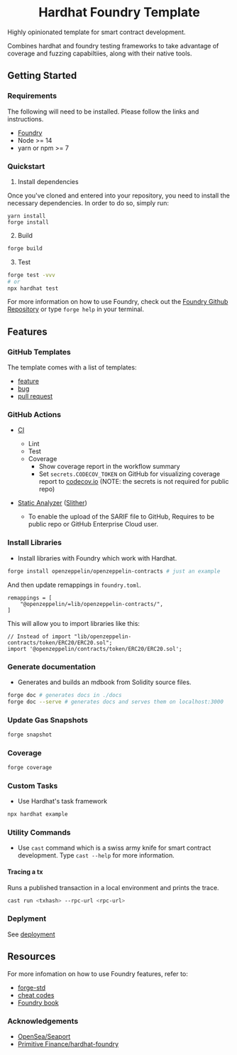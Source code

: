 # <h1 align="center"> Hardhat Foundry Template </h1>

Highly opinionated template for smart contract development.

Combines hardhat and foundry testing frameworks to take advantage of coverage and fuzzing capabiltiies, along with their native tools.

## Getting Started

### Requirements

The following will need to be installed. Please follow the links and instructions.

- [Foundry](https://github.com/foundry-rs/foundry)
- Node >= 14
- yarn or npm >= 7

### Quickstart

1. Install dependencies

Once you've cloned and entered into your repository, you need to install the necessary dependencies. In order to do so, simply run:

```shell
yarn install
forge install
```

2. Build

```bash
forge build
```

3. Test

```bash
forge test -vvv
# or
npx hardhat test
```

For more information on how to use Foundry, check out the [Foundry Github Repository](https://github.com/foundry-rs/foundry/tree/master/forge) or type `forge help` in your terminal.

## Features

### GitHub Templates

The template comes with a list of templates:

- [feature](.github/ISSUE_TEMPLATE/feature.md)
- [bug](.github/ISSUE_TEMPLATE/bug.md)
- [pull request](.github/pull_request_template.md)

### GitHub Actions

- [CI](.github/workflows/ci.yml)

  - Lint
  - Test
  - Coverage
    - Show coverage report in the workflow summary
    - Set `secrets.CODECOV_TOKEN` on GitHub for visualizing coverage report to [codecov.io](https://about.codecov.io/product/features/) (NOTE: the secrets is not required for public repo)

- [Static Analyzer](.github/workflows/slither.yml) ([Slither](https://github.com/crytic/slither))
  - To enable the upload of the SARIF file to GitHub, Requires to be public repo or GitHub Enterprise Cloud user.

### Install Libraries

- Install libraries with Foundry which work with Hardhat.

```bash
forge install openzeppelin/openzeppelin-contracts # just an example
```

And then update remappings in `foundry.toml`.

```
remappings = [
    "@openzeppelin/=lib/openzeppelin-contracts/",
]
```

This will allow you to import libraries like this:

```solidity
// Instead of import "lib/openzeppelin-contracts/token/ERC20/ERC20.sol";
import '@openzeppelin/contracts/token/ERC20/ERC20.sol';
```

### Generate documentation

- Generates and builds an mdbook from Solidity source files.

```bash
forge doc # generates docs in ./docs
forge doc --serve # generates docs and serves them on localhost:3000
```

### Update Gas Snapshots

```sh
forge snapshot
```

### Coverage

```sh
forge coverage
```

### Custom Tasks

- Use Hardhat's task framework

```bash
npx hardhat example
```

### Utility Commands

- Use `cast` command which is a swiss army knife for smart contract development. Type `cast --help` for more information.

#### Tracing a tx

Runs a published transaction in a local environment and prints the trace.

```bash
cast run <txhash> --rpc-url <rpc-url>
```

### Deplyment

See [deployment](./deployment.md)

## Resources

For more infomation on how to use Foundry features, refer to:

- [forge-std](https://github.com/foundry-rs/forge-std/)
- [cheat codes](https://github.com/foundry-rs/foundry/blob/master/forge/README.md#cheat-codes)
- [Foundry book](https://book.getfoundry.sh/)

### Acknowledgements

- [OpenSea/Seaport](https://github.com/ProjectOpenSea/seaport)
- [Primitive Finance/hardhat-foundry](https://github.com/primitivefinance/hardhat-foundry)
